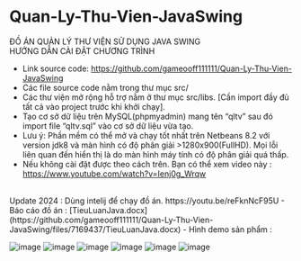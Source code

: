 # Quan-Ly-Thu-Vien-JavaSwing
ĐỒ ÁN QUẢN LÝ THƯ VIỆN SỬ DỤNG JAVA SWING
<br>
HƯỚNG DẪN CÀI ĐẶT CHƯƠNG TRÌNH
-	Link source code: https://github.com/gameooff111111/Quan-Ly-Thu-Vien-JavaSwing 
-	Các file source code nằm trong thư mục src/
-	Các thư viện mở rộng hỗ trợ nằm ở thư mục src/libs. [Cần import đầy đủ tất cả vào project trước khi khởi chạy].
-	Tạo cơ sở dữ liệu trên MySQL(phpmyadmin) mang tên “qltv” sau đó import file “qltv.sql” vào cơ sở dữ liệu vừa tạo.
- Lưu ý: Phần mềm có thể mở và chạy tốt nhất trên Netbeans 8.2 với version jdk8 và màn hình có độ phân giải >1280x900(FullHD).
Mọi lỗi liên quan đến hiển thị là do màn hình máy tính có độ phân giải quá thấp.
- Nếu không cài đặt được theo cách trên. Bạn có thể xem video này :
https://www.youtube.com/watch?v=Ienj0g_Wrqw
<br>
Update 2024 : Dùng intelij để chạy đồ án.
https://youtu.be/reFknNcF95U
- Báo cáo đồ án :
[TieuLuanJava.docx](https://github.com/gameooff111111/Quan-Ly-Thu-Vien-JavaSwing/files/7169437/TieuLuanJava.docx)
- Hình demo sản phẩm :

![image](https://user-images.githubusercontent.com/75366637/133420604-24d3b092-7273-44c9-b7a2-7e0d8590fe85.png)
![image](https://user-images.githubusercontent.com/75366637/133420629-d6013744-626d-40a6-a7ed-1646225264b2.png)
![image](https://user-images.githubusercontent.com/75366637/133420651-1f2921b5-a274-49e5-b2e7-5326c905785d.png)
![image](https://user-images.githubusercontent.com/75366637/133420673-cd73ec94-8db2-49a2-bbc0-5e2f0b3636f6.png)
![image](https://user-images.githubusercontent.com/75366637/133420683-1bd643cf-ee4d-4424-8a63-d53ccaff3aef.png)
![image](https://user-images.githubusercontent.com/75366637/133420700-a4b95c15-f9f6-4792-8649-461d06b95cc1.png)

